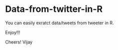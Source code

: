 # Data-from-twitter-in-R
You can easily exratct data/tweets from tweeter in R.

Enjoy!!!

Cheers!
Vijay
